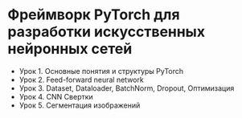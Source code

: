 # Фреймворк PyTorch для разработки искусственных нейронных сетей
* Урок 1. Основные понятия и структуры PyTorch
* Урок 2. Feed-forward neural network
* Урок 3. Dataset, Dataloader, BatchNorm, Dropout, Оптимизация
* Урок 4. CNN Свертки
* Урок 5. Сегментация изображений
  
